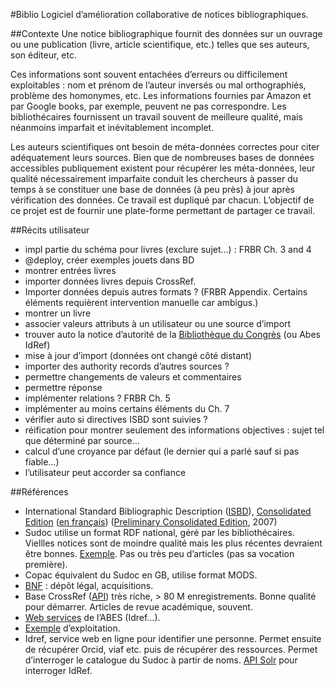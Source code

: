#Biblio
Logiciel d’amélioration collaborative de notices bibliographiques.

##Contexte
Une notice bibliographique fournit des données sur un ouvrage ou une publication (livre, article scientifique, etc.) telles que ses auteurs, son éditeur, etc.

Ces informations sont souvent entachées d’erreurs ou difficilement exploitables : nom et prénom de l’auteur inversés ou mal orthographiés, problème des homonymes, etc. Les informations fournies par Amazon et par Google books, par exemple, peuvent ne pas correspondre. Les bibliothécaires fournissent un travail souvent de meilleure qualité, mais néanmoins imparfait et inévitablement incomplet.

Les auteurs scientifiques ont besoin de méta-données correctes pour citer adéquatement leurs sources. Bien que de nombreuses bases de données accessibles publiquement existent pour récupérer les méta-données, leur qualité nécessairement imparfaite conduit les chercheurs à passer du temps à se constituer une base de données (à peu près) à jour après vérification des données. Ce travail est dupliqué par chacun. L’objectif de ce projet est de fournir une plate-forme permettant de partager ce travail.

##Récits utilisateur
* impl partie du schéma pour livres (exclure sujet…) : FRBR Ch. 3 and 4
* @deploy, créer exemples jouets dans BD
* montrer entrées livres
* importer données livres depuis CrossRef. 
* Importer données depuis autres formats ? (FRBR Appendix. Certains éléments requièrent intervention manuelle car ambigus.)
* montrer un livre
* associer valeurs attributs à un utilisateur ou une source d’import
* trouver auto la notice d’autorité de la [Bibliothèque du Congrès](http://authorities.loc.gov/) (ou Abes IdRef)
* mise à jour d’import (données ont changé côté distant)
* importer des authority records d’autres sources ?
* permettre changements de valeurs et commentaires
* permettre réponse
* implémenter relations ? FRBR Ch. 5
* implémenter au moins certains éléments du Ch. 7
* vérifier auto si directives ISBD sont suivies ?
* réification pour montrer seulement des informations objectives : sujet tel que déterminé par source…
* calcul d’une croyance par défaut (le dernier qui a parlé sauf si pas fiable…)
* l’utilisateur peut accorder sa confiance

##Références
* International Standard Bibliographic Description ([ISBD](https://en.wikipedia.org/wiki/International_Standard_Bibliographic_Description)), [Consolidated Edition](www.ifla.org/files/assets/cataloguing/isbd/isbd-cons_20110321.pdf) ([en français](http://www.bnf.fr/documents/isbd_trad_francais.pdf)) ([Preliminary Consolidated Edition](http://gen.lib.rus.ec/book/index.php?md5=242B9D9F7BC495827B428B334C3819E1), 2007)
* Sudoc utilise un format RDF national, géré par les bibliothécaires. Viellles notices sont de moindre qualité mais les plus récentes devraient être bonnes. [Exemple](http://www.sudoc.fr/146956419.rdf). Pas ou très peu d’articles (pas sa vocation première).
* Copac équivalent du Sudoc en GB, utilise format MODS.
* [BNF](data.bnf.fr) : dépôt légal, acquisitions.
* Base CrossRef ([API](https://github.com/CrossRef/rest-api-doc/blob/master/rest_api.md)) très riche, > 80 M enregistrements. Bonne qualité pour démarrer. Articles de revue académique, souvent.
* [Web services](http://m.abes.fr/Acces-direct-a/Pour-les-developpeurs) de l’ABES (Idref…).
* [Exemple](http://domybiblio.net/search/) d’exploitation.
* Idref, service web en ligne pour identifier une personne. Permet ensuite de récupérer Orcid, viaf etc. puis de récupérer des ressources. Permet d’interroger le catalogue du Sudoc à partir de noms. [API Solr](http://documentation.abes.fr/aideidrefdeveloppeur/ch02s01.html) pour interroger IdRef.